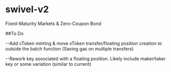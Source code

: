 # swivel-v2
Fixed-Maturity Markets &amp; Zero-Coupon Bond


##To Do

--Add cToken minting & move xToken transfer/floating position creation to outside the batch function (Saving gas on multiple transfers)


--Rework key associated with a floating position. Likely include maker/taker key or some variation (similar to current)
